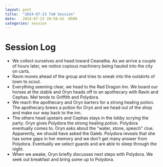 ```yaml
---
layout: post
title:  "2024-07-23 ToW Session"
date:   2024-07-23 20:58:42 -0500
categories: session
---
```


# Session Log
- We collect ourselves and head toward Ceanatha. As we arrive a couple of hours later, we notice copious machinery being hauled into the city on carts.
- Ravin moves ahead of the group and tries to sneak into the outskirts of town to scout.
- Everything seeming clear, we head to the Red Dragon Inn. We board our horses at the stable and Oryn heads off to an apothecary with Ravin and Cephas. Mel tends to Griffith and Polydora. 
- We reach the apothecary and Oryn barters for a strong healing potion. The apothecary brews a potion for Oryn and we head out of the shop and make our way back to the inn. 
- The others head upstairs and Cephas stays in the lobby scrying the party. Oryn gives Polydora the strong healing potion. Polydora eventually comes to. Oryn asks about the "water, stone, speech" clue. Apparently, we should have asked the Galeb. Polydora reveals that she has some gaps in her memory and we don't get many answer from Polydora. Eventually we select guards and are able to sleep through the night.
- When we awake, Oryn briefly discusses next steps with Polydora. We seek out breakfast and bring some up to Polydora. 